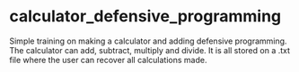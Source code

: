 # calculator_defensive_programming
Simple training on making a calculator and adding defensive programming.
The calculator can add, subtract, multiply and divide.
It is all stored on a .txt file where the user can recover all calculations made.
